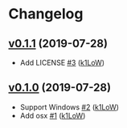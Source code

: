 # Changelog

## [v0.1.1](https://github.com/k1LoW/exec/compare/v0.1.0...v0.1.1) (2019-07-28)

* Add LICENSE [#3](https://github.com/k1LoW/exec/pull/3) ([k1LoW](https://github.com/k1LoW))

## [v0.1.0](https://github.com/k1LoW/exec/compare/95222b789d60...v0.1.0) (2019-07-28)

* Support Windows [#2](https://github.com/k1LoW/exec/pull/2) ([k1LoW](https://github.com/k1LoW))
* Add osx [#1](https://github.com/k1LoW/exec/pull/1) ([k1LoW](https://github.com/k1LoW))
